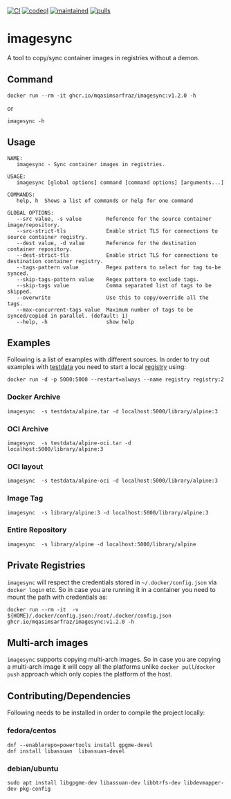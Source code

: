 <p>
    <a href="https://github.com/mqasimsarfraz/imagesync/actions/workflows/imagesync-ci.yaml">
        <img src="https://github.com/mqasimsarfraz/imagesync/actions/workflows/imagesync-ci.yaml/badge.svg" alt="CI"/></a>
    <a href="https://github.com/mqasimsarfraz/imagesync/actions/workflows/codeql-analysis.yml">
        <img src="https://github.com/mqasimsarfraz/imagesync/actions/workflows/codeql-analysis.yml/badge.svg" alt="codeql"/></a>
    <a href="https://mqasimsarfraz.github.io/">
        <img src="https://img.shields.io/maintenance/yes/2023.svg" alt="maintained"/></a>
    <a href="https://hub.docker.com/r/smqasims/imagesync">
        <img src="https://img.shields.io/docker/pulls/smqasims/imagesync.svg" alt="pulls"/></a>
</p>

# imagesync

A tool to copy/sync container images in registries without a demon.

## Command

```
docker run --rm -it ghcr.io/mqasimsarfraz/imagesync:v1.2.0 -h
```

or 

```
imagesync -h
```

## Usage

```
NAME:
   imagesync - Sync container images in registries.

USAGE:
   imagesync [global options] command [command options] [arguments...]

COMMANDS:
   help, h  Shows a list of commands or help for one command

GLOBAL OPTIONS:
   --src value, -s value        Reference for the source container image/repository.
   --src-strict-tls             Enable strict TLS for connections to source container registry.
   --dest value, -d value       Reference for the destination container repository.
   --dest-strict-tls            Enable strict TLS for connections to destination container registry.
   --tags-pattern value         Regex pattern to select for tag to-be synced.
   --skip-tags-pattern value    Regex pattern to exclude tags.
   --skip-tags value            Comma separated list of tags to be skipped.
   --overwrite                  Use this to copy/override all the tags.
   --max-concurrent-tags value  Maximum number of tags to be synced/copied in parallel. (default: 1)
   --help, -h                   show help
```

## Examples
Following is a list of examples with different sources. In order to try out examples with [testdata](testdata) you need to start a local [registry](https://docs.docker.com/registry/deploying/#run-a-local-registry) using:

```
docker run -d -p 5000:5000 --restart=always --name registry registry:2
```

### Docker Archive

```
imagesync  -s testdata/alpine.tar -d localhost:5000/library/alpine:3
```

### OCI Archive

```
imagesync  -s testdata/alpine-oci.tar -d localhost:5000/library/alpine:3
```

### OCI layout

```
imagesync  -s testdata/alpine-oci -d localhost:5000/library/alpine:3
```

### Image Tag

```
imagesync  -s library/alpine:3 -d localhost:5000/library/alpine:3
```

### Entire Repository

```
imagesync  -s library/alpine -d localhost:5000/library/alpine
```

## Private Registries

`imagesync` will respect the credentials stored in `~/.docker/config.json` via `docker login` etc. So in case you are
running it in a container you need to mount the path with credentials as:

```
docker run --rm -it  -v ${HOME}/.docker/config.json:/root/.docker/config.json  ghcr.io/mqasimsarfraz/imagesync:v1.2.0 -h
```

## Multi-arch images

`imagesync` supports copying multi-arch images. So in case you are copying a multi-arch image it will copy all the platforms unlike `docker pull`/`docker push` approach which only copies the platform of the host.

## Contributing/Dependencies

Following needs to be installed in order to compile the project locally:

### fedora/centos

```
dnf --enablerepo=powertools install gpgme-devel
dnf install libassuan  libassuan-devel
```

### debian/ubuntu

```
sudo apt install libgpgme-dev libassuan-dev libbtrfs-dev libdevmapper-dev pkg-config
```
